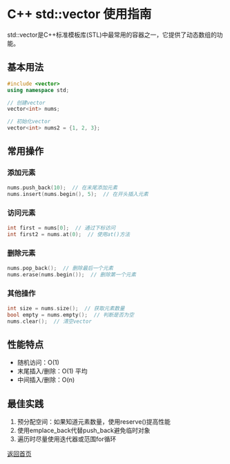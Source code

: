 # C++ std::vector 使用指南

std::vector是C++标准模板库(STL)中最常用的容器之一，它提供了动态数组的功能。

## 基本用法

```cpp
#include <vector>
using namespace std;

// 创建vector
vector<int> nums;

// 初始化vector
vector<int> nums2 = {1, 2, 3};
```

## 常用操作

### 添加元素
```cpp
nums.push_back(10);  // 在末尾添加元素
nums.insert(nums.begin(), 5);  // 在开头插入元素
```

### 访问元素
```cpp
int first = nums[0];  // 通过下标访问
int first2 = nums.at(0);  // 使用at()方法
```

### 删除元素
```cpp
nums.pop_back();  // 删除最后一个元素
nums.erase(nums.begin());  // 删除第一个元素
```

### 其他操作
```cpp
int size = nums.size();  // 获取元素数量
bool empty = nums.empty();  // 判断是否为空
nums.clear();  // 清空vector
```

## 性能特点

- 随机访问：O(1)
- 末尾插入/删除：O(1) 平均
- 中间插入/删除：O(n)

## 最佳实践

1. 预分配空间：如果知道元素数量，使用reserve()提高性能
2. 使用emplace_back代替push_back避免临时对象
3. 遍历时尽量使用迭代器或范围for循环

[返回首页](/)
